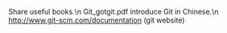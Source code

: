 Share useful books.\n
  Git_gotgit.pdf	introduce Git in Chinese.\n
  http://www.git-scm.com/documentation (git website)
